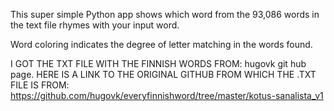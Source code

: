 This super simple Python app shows which word from the 93,086 words in the text file rhymes with your input word.

Word coloring indicates the degree of letter matching in the words found.



I GOT THE TXT FILE WITH THE FINNISH WORDS FROM:
hugovk git hub page.
HERE IS A LINK TO THE ORIGINAL GITHUB FROM WHICH THE .TXT FILE IS FROM:
https://github.com/hugovk/everyfinnishword/tree/master/kotus-sanalista_v1

